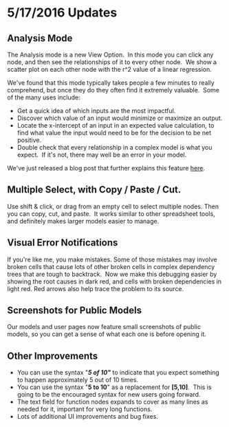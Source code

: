 # 5/17/2016 Updates

## Analysis Mode

The Analysis mode is a new View Option.  In this mode you can click any node, and then see the relationships of it to every other node.  We show a scatter plot on each other node with the r^2 value of a linear regression.

We've found that this mode typically takes people a few minutes to really comprehend, but once they do they often find it extremely valuable.  Some of the many uses include:

- Get a quick idea of which inputs are the most impactful.
- Discover which value of an input would minimize or maximize an output.
- Locate the x-intercept of an input in an expected value calculation, to find what value the input would need to be for the decision to be net positive.
- Double check that every relationship in a complex model is what you expect.  If it's not, there may well be an error in your model.

We've just released a blog post that further explains this feature [here](https://medium.com/guesstimate-blog/analysis-view-with-guesstimate-4afadd87f72c#.eoxuocr0v).

## Multiple Select, with Copy / Paste / Cut.

Use shift & click, or drag from an empty cell to select multiple nodes. Then you can copy, cut, and paste.  It works similar to other spreadsheet tools, and definitely makes larger models easier to manage.

## Visual Error Notifications

If you're like me, you make mistakes. Some of those mistakes may involve broken cells that cause lots of other broken cells in complex dependency trees that are tough to backtrack.  Now we make this debugging easier by showing the root causes in dark red, and cells with broken dependencies in light red. Red arrows also help trace the problem to its source.

## Screenshots for Public Models

Our models and user pages now feature small screenshots of public models, so you can get a sense of what each one is before opening it.

## Other Improvements

- You can use the syntax "**_5 of 10"_** to indicate that you expect something to happen approximately 5 out of 10 times.
- You can use the syntax "**5 to 10**" as a replacement for **[5,10]**.  This is going to be the encouraged syntax for new users going forward.
- The text field for function nodes expands to cover as many lines as needed for it, important for very long functions.
- Lots of additional UI improvements and bug fixes.
